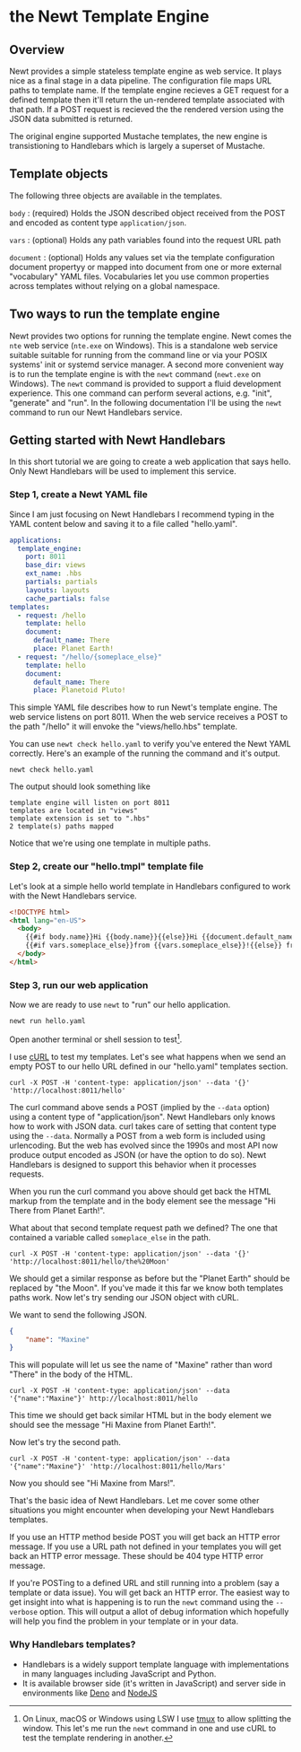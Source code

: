 
# the Newt Template Engine

## Overview

Newt provides a simple stateless template engine as web service. It plays nice as a final stage in a data pipeline. The configuration file maps URL paths to template name. If the template engine recieves a GET request for a defined template then it'll return the un-rendered template associated with that path. If a POST request is recieved the the rendered version using the JSON data submitted is returned.

The original engine supported Mustache templates, the new engine is transistioning to Handlebars which is largely a superset of Mustache.

## Template objects

The following three objects are available in the templates.

`body`
: (required) Holds the JSON described object received from the POST and encoded as content type `application/json`.

`vars`
: (optional) Holds any path variables found into the request URL path

`document`
: (optional) Holds any values set via the template configuration document propertyy or mapped into document from one or more external "vocabulary" YAML files. Vocabularies let you use common properties across templates without relying on a global namespace.

## Two ways to run the template engine

Newt provides two options for running the template engine.  Newt comes the `nte` web service (`nte.exe` on Windows). This is a standalone web service suitable suitable for running from the command line or via your POSIX systems' init or systemd service manager. A second more convenient way is to run the template engine is with the `newt` command (`newt.exe` on Windows). The `newt` command is provided to support a fluid development experience. This one command can perform several actions, e.g. "init", "generate" and "run".  In the following documentation I'll be using the `newt` command to run our Newt Handlebars service.

## Getting started with Newt Handlebars

In this short tutorial we are going to create a web application that says hello. Only Newt Handlebars will be used to implement this service.

### Step 1, create a Newt YAML file

Since I am just focusing on Newt Handlebars I recommend typing in the YAML content below and saving it to a file called "hello.yaml".

~~~yaml
applications:
  template_engine:
    port: 8011
    base_dir: views
    ext_name: .hbs
    partials: partials
    layouts: layouts
    cache_partials: false
templates:
  - request: /hello
    template: hello
    document:
      default_name: There
      place: Planet Earth!
  - request: "/hello/{someplace_else}"
    template: hello
    document:
      default_name: There
      place: Planetoid Pluto!
~~~

This simple YAML file describes how to run Newt's template engine. The web service listens on port 8011. When the web service receives a POST
to the path "/hello" it will envoke the "views/hello.hbs" template.

You can use `newt check hello.yaml` to verify you've entered the Newt YAML correctly. Here's an example of the running the command and it's output.

~~~shell
newt check hello.yaml
~~~

The output should look something like

~~~text
template engine will listen on port 8011
templates are located in "views"
template extension is set to ".hbs"
2 template(s) paths mapped
~~~

Notice that we're using one template in multiple paths.

### Step 2, create our "hello.tmpl" template file

Let's look at a simple hello world template in Handlebars configured to work with the Newt Handlebars service.

~~~html
<!DOCTYPE html>
<html lang="en-US">
  <body>
    {{#if body.name}}Hi {{body.name}}{{else}}Hi {{document.default_name}}{{/if}}
    {{#if vars.someplace_else}}from {{vars.someplace_else}}!{{else}} from {{document.place}}!{{/if}}
  </body>
</html>
~~~

### Step 3, run our web application

Now we are ready to use `newt` to "run" our hello application.

~~~shell
newt run hello.yaml
~~~

Open another terminal or shell session to test[^1].

[^1]: On Linux, macOS or Windows using LSW I use [tmux](https://github.com/tmux/tmux/wiki) to allow splitting the window. This let's me run the `newt` command in one and use cURL to test the template rendering in another.

I use [cURL](https://curl.se) to test my templates. Let's see what happens when we send an empty POST to our hello URL defined in our "hello.yaml" templates section.

~~~shell
curl -X POST -H 'content-type: application/json' --data '{}' 'http://localhost:8011/hello'
~~~

The curl command above sends a POST (implied by the `--data` option) using a content type of "application/json". Newt Handlebars only knows how to work with JSON data. curl takes care of setting that content type using the `--data`. Normally a POST from a web form is included using urlencoding. But the web has evolved since the 1990s and most API now produce output encoded as JSON (or have the option to do so). Newt Handlebars is designed to support this behavior when it processes requests.

When you run the curl command you above should get back the HTML markup from the template and in the body element see the message "Hi There from Planet Earth!".

What about that second template request path we defined? The one that contained a variable called `someplace_else` in the path.

~~~shell
curl -X POST -H 'content-type: application/json' --data '{}' 'http://localhost:8011/hello/the%20Moon'
~~~

We should get a similar response as before but the "Planet Earth" should be replaced by "the Moon". If you've made it this far we know both templates paths work.  Now let's try sending our JSON object with cURL.

We want to send the following JSON.

~~~json
{
    "name": "Maxine"
}
~~~

This will populate will let us see the name of "Maxine" rather than word "There" in the body of the HTML.

~~~shell
curl -X POST -H 'content-type: application/json' --data '{"name":"Maxine"}' http://localhost:8011/hello
~~~

This time we should get back similar HTML but in the body element we should see the message "Hi Maxine from Planet Earth!".

Now let's try the second path.

~~~shell
curl -X POST -H 'content-type: application/json' --data '{"name":"Maxine"}' 'http://localhost:8011/hello/Mars'
~~~

Now you should see "Hi Maxine from Mars!".

That's the basic idea of Newt Handlebars. Let me cover some other situations you might encounter when developing your Newt Handlebars templates.

If you use an HTTP method beside POST you will get back an HTTP error message. If you use a URL path not defined in your templates you will get back an HTTP error message. These should be 404 type HTTP error message.

If you're POSTing to a defined URL and still running into a problem (say a template or data issue). You will get back an HTTP error. The easiest way to get insight into what is happening is to run the `newt` command using the `--verbose` option. This will output a allot of debug information which hopefully will help you find the problem in your template or in your data.

### Why Handlebars templates?

- Handlebars is a widely support template language with implementations in many languages including JavaScript and Python.
- It is available browser side (it's written in JavaScript) and server side in environments like [Deno](https://deno.land) and [NodeJS](https://nodejs.org/en)

